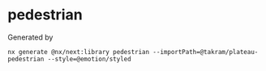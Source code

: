 # pedestrian

Generated by

```
nx generate @nx/next:library pedestrian --importPath=@takram/plateau-pedestrian --style=@emotion/styled
```
